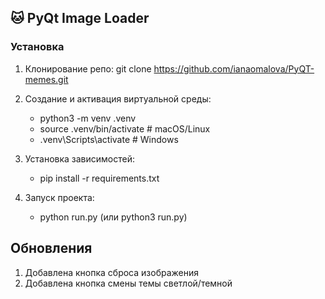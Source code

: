 ## 🐱 PyQt Image Loader


### Установка

1. Клонирование репо: git clone https://github.com/ianaomalova/PyQT-memes.git

2. Создание и активация виртуальной среды:

    - python3 -m venv .venv
    - source .venv/bin/activate  # macOS/Linux
    - .venv\Scripts\activate   # Windows

3. Установка зависимостей: 

    - pip install -r requirements.txt

4. Запуск проекта:

    - python run.py (или python3 run.py)



## Обновления
1. Добавлена кнопка сброса изображения
2. Добавлена кнопка смены темы светлой/темной